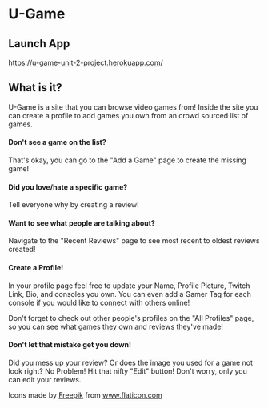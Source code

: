 # U-Game #

## Launch App ##

https://u-game-unit-2-project.herokuapp.com/

## What is it? ##

U-Game is a site that you can browse video games from! Inside the site you can create a profile to add games you own from an crowd sourced list of games. 


#### Don't see a game on the list? 
That's okay, you can go to the "Add a Game" page to create the missing game!


#### Did you love/hate a specific game?
Tell everyone why by creating a review!


#### Want to see what people are talking about? 
Navigate to the "Recent Reviews" page to see most recent to oldest reviews created!


#### Create a Profile!
In your profile page feel free to update your Name, Profile Picture, Twitch Link, Bio, and consoles you own. You can even add a Gamer Tag for each console if you would like to connect with others online!

Don't forget to check out other people's profiles on the "All Profiles" page, so you can see what games they own and reviews they've made!


#### Don't let that mistake get you down!
Did you mess up your review? Or does the image you used for a game not look right? No Problem! Hit that nifty "Edit" button! Don't worry, only you can edit your reviews.





<div>Icons made by <a href="https://www.freepik.com" title="Freepik">Freepik</a> from <a href="https://www.flaticon.com/" title="Flaticon">www.flaticon.com</a></div>